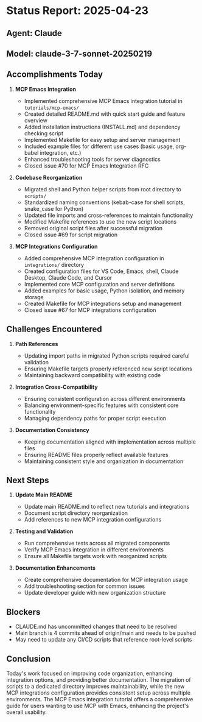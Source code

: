 # Status Report: 2025-04-23
## Agent: Claude
## Model: claude-3-7-sonnet-20250219

## Accomplishments Today

1. **MCP Emacs Integration**
   - Implemented comprehensive MCP Emacs integration tutorial in `tutorials/mcp-emacs/`
   - Created detailed README.md with quick start guide and feature overview
   - Added installation instructions (INSTALL.md) and dependency checking script
   - Implemented Makefile for easy setup and server management
   - Included example files for different use cases (basic usage, org-babel integration, etc.)
   - Enhanced troubleshooting tools for server diagnostics
   - Closed issue #70 for MCP Emacs Integration RFC

2. **Codebase Reorganization**
   - Migrated shell and Python helper scripts from root directory to `scripts/`
   - Standardized naming conventions (kebab-case for shell scripts, snake_case for Python)
   - Updated file imports and cross-references to maintain functionality
   - Modified Makefile references to use the new script locations
   - Removed original script files after successful migration
   - Closed issue #69 for script migration

3. **MCP Integrations Configuration**
   - Added comprehensive MCP integration configuration in `integrations/` directory
   - Created configuration files for VS Code, Emacs, shell, Claude Desktop, Claude Code, and Cursor
   - Implemented core MCP configuration and server definitions
   - Added examples for basic usage, Python isolation, and memory storage
   - Created Makefile for MCP integrations setup and management
   - Closed issue #67 for MCP integrations configuration

## Challenges Encountered

1. **Path References**
   - Updating import paths in migrated Python scripts required careful validation
   - Ensuring Makefile targets properly referenced new script locations
   - Maintaining backward compatibility with existing code

2. **Integration Cross-Compatibility**
   - Ensuring consistent configuration across different environments
   - Balancing environment-specific features with consistent core functionality
   - Managing dependency paths for proper script execution

3. **Documentation Consistency**
   - Keeping documentation aligned with implementation across multiple files
   - Ensuring README files properly reflect available features
   - Maintaining consistent style and organization in documentation

## Next Steps

1. **Update Main README**
   - Update main README.md to reflect new tutorials and integrations
   - Document script directory reorganization
   - Add references to new MCP integration configurations

2. **Testing and Validation**
   - Run comprehensive tests across all migrated components
   - Verify MCP Emacs integration in different environments
   - Ensure all Makefile targets work with reorganized scripts

3. **Documentation Enhancements**
   - Create comprehensive documentation for MCP integration usage
   - Add troubleshooting section for common issues
   - Update developer guide with new organization structure

## Blockers

- CLAUDE.md has uncommitted changes that need to be resolved
- Main branch is 4 commits ahead of origin/main and needs to be pushed
- May need to update any CI/CD scripts that reference root-level scripts

## Conclusion

Today's work focused on improving code organization, enhancing integration options, and providing better documentation. The migration of scripts to a dedicated directory improves maintainability, while the new MCP integrations configuration provides consistent setup across multiple environments. The MCP Emacs integration tutorial offers a comprehensive guide for users wanting to use MCP with Emacs, enhancing the project's overall usability.